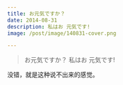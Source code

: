 ```yaml
---
title: お元気ですか？
date: 2014-08-31
description: 私はお 元気です!
image: /post/image/140831-cover.png

---
```


> お元気ですか？
> 私はお 元気です!

没错，就是这种说不出来的感觉。
